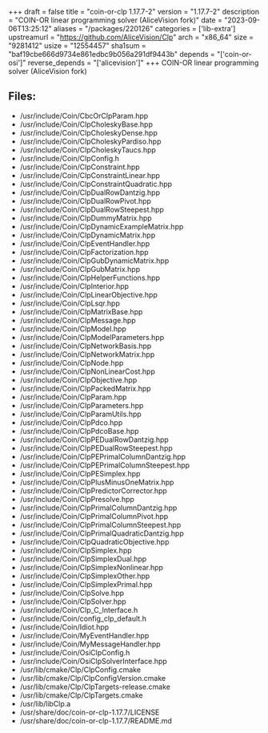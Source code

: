+++
draft = false
title = "coin-or-clp 1.17.7-2"
version = "1.17.7-2"
description = "COIN-OR linear programming solver (AliceVision fork)"
date = "2023-09-06T13:25:12"
aliases = "/packages/220126"
categories = ['lib-extra']
upstreamurl = "https://github.com/AliceVision/Clp"
arch = "x86_64"
size = "9281412"
usize = "12554457"
sha1sum = "baf19cbe666d9734e861edbc9b056a291df9443b"
depends = "['coin-or-osi']"
reverse_depends = "['alicevision']"
+++
COIN-OR linear programming solver (AliceVision fork)

## Files: 
* /usr/include/Coin/CbcOrClpParam.hpp
* /usr/include/Coin/ClpCholeskyBase.hpp
* /usr/include/Coin/ClpCholeskyDense.hpp
* /usr/include/Coin/ClpCholeskyPardiso.hpp
* /usr/include/Coin/ClpCholeskyTaucs.hpp
* /usr/include/Coin/ClpConfig.h
* /usr/include/Coin/ClpConstraint.hpp
* /usr/include/Coin/ClpConstraintLinear.hpp
* /usr/include/Coin/ClpConstraintQuadratic.hpp
* /usr/include/Coin/ClpDualRowDantzig.hpp
* /usr/include/Coin/ClpDualRowPivot.hpp
* /usr/include/Coin/ClpDualRowSteepest.hpp
* /usr/include/Coin/ClpDummyMatrix.hpp
* /usr/include/Coin/ClpDynamicExampleMatrix.hpp
* /usr/include/Coin/ClpDynamicMatrix.hpp
* /usr/include/Coin/ClpEventHandler.hpp
* /usr/include/Coin/ClpFactorization.hpp
* /usr/include/Coin/ClpGubDynamicMatrix.hpp
* /usr/include/Coin/ClpGubMatrix.hpp
* /usr/include/Coin/ClpHelperFunctions.hpp
* /usr/include/Coin/ClpInterior.hpp
* /usr/include/Coin/ClpLinearObjective.hpp
* /usr/include/Coin/ClpLsqr.hpp
* /usr/include/Coin/ClpMatrixBase.hpp
* /usr/include/Coin/ClpMessage.hpp
* /usr/include/Coin/ClpModel.hpp
* /usr/include/Coin/ClpModelParameters.hpp
* /usr/include/Coin/ClpNetworkBasis.hpp
* /usr/include/Coin/ClpNetworkMatrix.hpp
* /usr/include/Coin/ClpNode.hpp
* /usr/include/Coin/ClpNonLinearCost.hpp
* /usr/include/Coin/ClpObjective.hpp
* /usr/include/Coin/ClpPackedMatrix.hpp
* /usr/include/Coin/ClpParam.hpp
* /usr/include/Coin/ClpParameters.hpp
* /usr/include/Coin/ClpParamUtils.hpp
* /usr/include/Coin/ClpPdco.hpp
* /usr/include/Coin/ClpPdcoBase.hpp
* /usr/include/Coin/ClpPEDualRowDantzig.hpp
* /usr/include/Coin/ClpPEDualRowSteepest.hpp
* /usr/include/Coin/ClpPEPrimalColumnDantzig.hpp
* /usr/include/Coin/ClpPEPrimalColumnSteepest.hpp
* /usr/include/Coin/ClpPESimplex.hpp
* /usr/include/Coin/ClpPlusMinusOneMatrix.hpp
* /usr/include/Coin/ClpPredictorCorrector.hpp
* /usr/include/Coin/ClpPresolve.hpp
* /usr/include/Coin/ClpPrimalColumnDantzig.hpp
* /usr/include/Coin/ClpPrimalColumnPivot.hpp
* /usr/include/Coin/ClpPrimalColumnSteepest.hpp
* /usr/include/Coin/ClpPrimalQuadraticDantzig.hpp
* /usr/include/Coin/ClpQuadraticObjective.hpp
* /usr/include/Coin/ClpSimplex.hpp
* /usr/include/Coin/ClpSimplexDual.hpp
* /usr/include/Coin/ClpSimplexNonlinear.hpp
* /usr/include/Coin/ClpSimplexOther.hpp
* /usr/include/Coin/ClpSimplexPrimal.hpp
* /usr/include/Coin/ClpSolve.hpp
* /usr/include/Coin/ClpSolver.hpp
* /usr/include/Coin/Clp_C_Interface.h
* /usr/include/Coin/config_clp_default.h
* /usr/include/Coin/Idiot.hpp
* /usr/include/Coin/MyEventHandler.hpp
* /usr/include/Coin/MyMessageHandler.hpp
* /usr/include/Coin/OsiClpConfig.h
* /usr/include/Coin/OsiClpSolverInterface.hpp
* /usr/lib/cmake/Clp/ClpConfig.cmake
* /usr/lib/cmake/Clp/ClpConfigVersion.cmake
* /usr/lib/cmake/Clp/ClpTargets-release.cmake
* /usr/lib/cmake/Clp/ClpTargets.cmake
* /usr/lib/libClp.a
* /usr/share/doc/coin-or-clp-1.17.7/LICENSE
* /usr/share/doc/coin-or-clp-1.17.7/README.md
